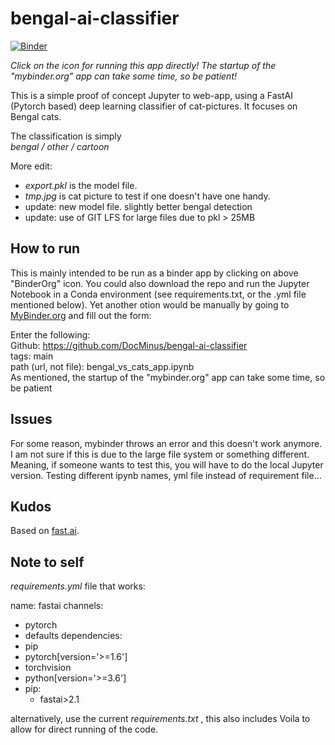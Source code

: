 # bengal-ai-classifier

[![Binder](https://mybinder.org/badge_logo.svg)](https://mybinder.org/v2/gh/DocMinus/bengal-ai-classifier/main?filepath=bengal_vs_cats_app.ipynb)

*Click on the icon for running this app directly! The startup of the "mybinder.org" app can take some time, so be patient!*

This is a simple proof of concept Jupyter to web-app, using a FastAI (Pytorch based) deep learning classifier of cat-pictures. It focuses on Bengal cats.

The classification is simply<br> 
*bengal / other / cartoon*

More edit:<br>
- *export.pkl* is the model file.
- *tmp.jpg* is cat picture to test if one doesn't have one handy.
- update: new model file. slightly better bengal detection
- update: use of GIT LFS for large files due to pkl > 25MB

## How to run

This is mainly intended to be run as a binder app by clicking on above "BinderOrg" icon. 
You could also download the repo and run the Jupyter Notebook in a Conda environment (see requirements.txt, or the .yml file mentioned below).
Yet another otion would be manually by going to [MyBinder.org](https://mybinder.org) and fill out the form:

Enter the following:<br>
Github: https://github.com/DocMinus/bengal-ai-classifier <br>
tags: main <br>
path (url, not file): bengal_vs_cats_app.ipynb <br>
As mentioned, the startup of the "mybinder.org" app can take some time, so be patient 

## Issues
For some reason, mybinder throws an error and this doesn't work anymore. I am not sure if this is due to the large file system or something different.<br>
Meaning, if someone wants to test this, you will have to do the local Jupyter version. Testing different ipynb names, yml file instead of requirement file...


## Kudos
Based on [fast.ai](https://www.fast.ai/).

## Note to self
*requirements.yml* file that works:

name: fastai
channels:
  - pytorch
  - defaults
dependencies:
  - pip
  - pytorch[version='>=1.6']
  - torchvision
  - python[version='>=3.6']
  - pip:
    - fastai>2.1

alternatively, use the current *requirements.txt* , this also includes Voila to allow for direct running of the code.
